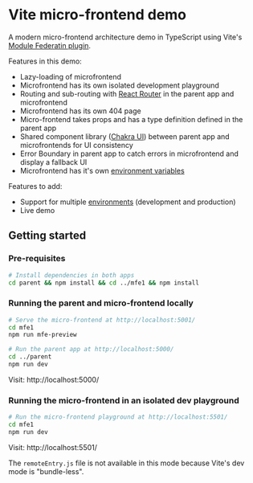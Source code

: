 # Vite micro-frontend demo

A modern micro-frontend architecture demo in TypeScript using Vite's [Module Federatin plugin](https://github.com/originjs/vite-plugin-federation).

Features in this demo:

- Lazy-loading of microfrontend
- Microfrontend has its own isolated development playground
- Routing and sub-routing with [React Router](https://reactrouter.com/) in the parent app and microfrontend
- Microfrontend has its own 404 page
- Micro-frontend takes props and has a type definition defined in the parent app
- Shared component library ([Chakra UI](https://chakra-ui.com/)) between parent app and microfrontends for UI consistency
- Error Boundary in parent app to catch errors in microfrontend and display a fallback UI
- Microfrontend has it's own [environment variables](https://vitejs.dev/guide/env-and-mode)

Features to add:

- Support for multiple [environments](https://vitejs.dev/guide/env-and-mode) (development and production)
- Live demo

## Getting started

### Pre-requisites

```sh
# Install dependencies in both apps
cd parent && npm install && cd ../mfe1 && npm install
```

### Running the parent and micro-frontend locally

```sh
# Serve the micro-frontend at http://localhost:5001/
cd mfe1
npm run mfe-preview

# Run the parent app at http://localhost:5000/
cd ../parent
npm run dev
```

Visit: http://localhost:5000/

### Running the micro-frontend in an isolated dev playground

```sh
# Run the micro-frontend playground at http://localhost:5501/
cd mfe1
npm run dev
```

Visit: http://localhost:5501/

The `remoteEntry.js` file is not available in this mode because Vite's dev mode is "bundle-less".
